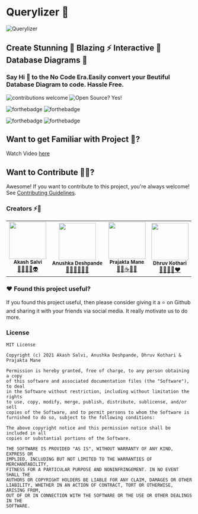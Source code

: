 

# Querylizer 📑

![Querylizer](https://github.com/kothariji/Querylizer/blob/main/Black%20Technology%20LinkedIn%20Banner.gif)

## Create Stunning 🚩 Blazing ⚡ Interactive 🧠Database Diagrams 🚀

### Say Hi 👋 to the No Code Era.Easily convert your Beutiful Database Diagram to code. Hassle Free.


![contributions welcome](https://img.shields.io/badge/contributions-welcome-brightgreen.svg?style=flat)   ![Open Source? Yes!](https://badgen.net/badge/Open%20Source%20%3F/Yes%21/blue?icon=github)


 ![forthebadge](https://forthebadge.com/images/badges/made-with-javascript.svg) ![forthebadge](https://forthebadge.com/images/badges/made-with-python.svg)
 
 
  ![forthebadge](https://forthebadge.com/images/badges/built-with-love.svg) ![forthebadge](https://forthebadge.com/images/badges/for-you.svg)

## Want to get Familiar with Project 🤗?
Watch Video [here](https://drive.google.com/file/d/1DFquCLAD2fAB_OMHIvd3_6KG9QDoJSIw/view?usp=sharing)

## Want to Contribute  🙋‍♂️?

Awesome! If you want to contribute to this project, you're always welcome! See  [Contributing Guidelines](https://github.com/kothariji/Querylizer/blob/master/CONTRIBUTING.md).

### Creators :zap::dizzy:
<table>
		<tr>
			<td align="center"><img src="https://i.imgur.com/iWdUqU7.jpg"  width=100px;"><br /><sub><b>Akash Salvi</b></sub><br/><a href="https://github.com/Akash-Salvi">🧘🔭👨‍🎓👽</a></td>
		   <td align="center"><img src="https://user-images.githubusercontent.com/60866749/118470917-c95db780-b724-11eb-8384-febbf67b9507.png"  width=100px;"><br /><sub><b>Anushka Deshpande</b></sub><br/><a href="https://github.com/anushka-deshpande">👩🏻‍💻🎯🌸✨</a></td>
			<td align="center"><img src="https://user-images.githubusercontent.com/60866749/118471115-03c75480-b725-11eb-8314-7aa4fb39ac87.png"  width=100px;"><br /><sub><b>Prajakta Mane</b></sub><br/><a href="https://github.com/maneprajakta">👩‍💻☕🎼🦄</a></td>			
		<td align="center"><img src="https://i.imgur.com/e2DMxRN.jpg"  width=100px;"><br /><sub><b>Dhruv Kothari</b></sub><br/><a href="https://github.com/kothariji">🧠👨‍💻🚀❤️</a></td>	
		</tr>
		
</table>

### ❤️ Found this project useful?
If you found this project useful, then please consider giving it a  ⭐  on Github and sharing it with your friends via social media. It really motivate us to do more.

### License
```
MIT License

Copyright (c) 2021 Akash Salvi, Anushka Deshpande, Dhruv Kothari & Prajakta Mane

Permission is hereby granted, free of charge, to any person obtaining a copy
of this software and associated documentation files (the "Software"), to deal
in the Software without restriction, including without limitation the rights
to use, copy, modify, merge, publish, distribute, sublicense, and/or sell
copies of the Software, and to permit persons to whom the Software is
furnished to do so, subject to the following conditions:

The above copyright notice and this permission notice shall be included in all
copies or substantial portions of the Software.

THE SOFTWARE IS PROVIDED "AS IS", WITHOUT WARRANTY OF ANY KIND, EXPRESS OR
IMPLIED, INCLUDING BUT NOT LIMITED TO THE WARRANTIES OF MERCHANTABILITY,
FITNESS FOR A PARTICULAR PURPOSE AND NONINFRINGEMENT. IN NO EVENT SHALL THE
AUTHORS OR COPYRIGHT HOLDERS BE LIABLE FOR ANY CLAIM, DAMAGES OR OTHER
LIABILITY, WHETHER IN AN ACTION OF CONTRACT, TORT OR OTHERWISE, ARISING FROM,
OUT OF OR IN CONNECTION WITH THE SOFTWARE OR THE USE OR OTHER DEALINGS IN THE
SOFTWARE.
```

  
  
